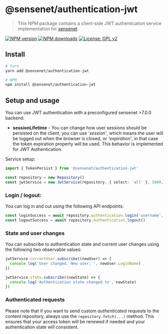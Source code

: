 # @sensenet/authentication-jwt

> This NPM package contains a client-side JWT authentication service implementation for [sensenet](https://github.com/SenseNet/sensenet).

[![NPM version](https://img.shields.io/npm/v/@sensenet/authentication-jwt.svg?style=flat)](https://www.npmjs.com/package/@sensenet/authentication-jwt)
[![NPM downloads](https://img.shields.io/npm/dt/@sensenet/authentication-jwt.svg?style=flat)](https://www.npmjs.com/package/@sensenet/authentication-jwt)
[![License: GPL v2](https://img.shields.io/badge/License-GPL%20v2-blue.svg)](https://www.gnu.org/licenses/old-licenses/gpl-2.0.en.html)

## Install

```bash
# Yarn
yarn add @sensenet/authentication-jwt

# NPM
npm install @sensenet/authentication-jwt
```

## Setup and usage

You can use JWT authentication with a preconfigured sensenet >7.0.0 backend.

- **sessionLifetime** - You can change how user sessions should be persisted on the client, you can use _'session'_, which means the user will be logged out when the browser is closed, or _'expiration'_, in that case the token expiration property will be used. This behavior is implemented for JWT Authentication.

Service setup:

```ts
import { TokenPersist } from '@sensenet/authentication-jwt'

const repository = new Repository()
const jwtService = new JwtService(repository, { select: 'all' }, 5000, TokenPersist.Expiration)
```

### Login / logout:

You can log in and out using the following API endpoints:

```ts
const loginSuccess = await repository.authentication.login('username', 'password')
const logoutSuccess = await repository.authentication.logout()
```

### State and user changes

You can subscribe to authentication state and current user changes using the following two observable values:

```ts
jwtService.currentUser.subscribe((newUser) => {
  console.log('User changed. New user: ', newUser.LoginName)
})

jwtService.state.subscribe((newState) => {
  console.log('Authentication state changed to', newState)
})
```

### Authenticated requests

Please note that if you want to send custom _authenticated_ requests to the content repository, always use the `repository.fetch(...)` method. This ensures that your access token will be renewed if needed and your authentication state will consistent.
